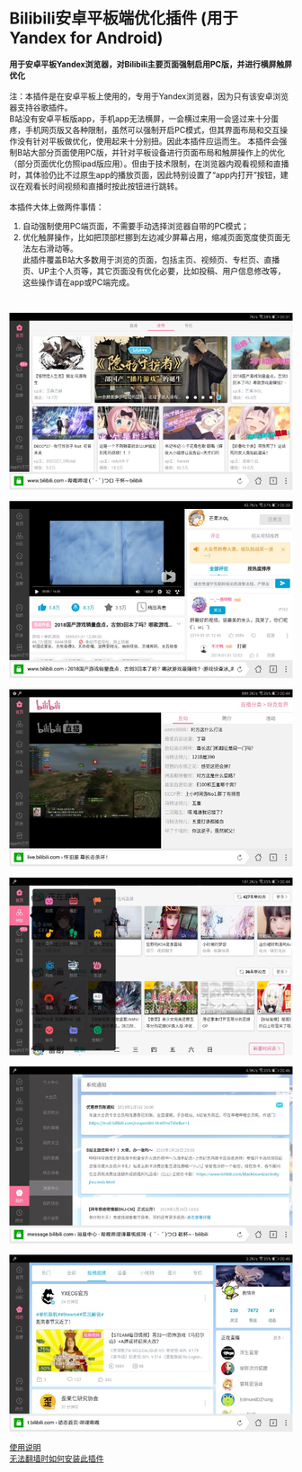 # Bilibili安卓平板端优化插件 (用于Yandex for Android)

**用于安卓平板Yandex浏览器，对Bilibili主要页面强制启用PC版，并进行横屏触屏优化**<br>
<br>
注：本插件是在安卓平板上使用的，专用于Yandex浏览器，因为只有该安卓浏览器支持谷歌插件。<br>
B站没有安卓平板版app，手机app无法横屏，一会横过来用一会竖过来十分蛋疼，手机网页版又各种限制，虽然可以强制开启PC模式，但其界面布局和交互操作没有针对平板做优化，使用起来十分别扭。因此本插件应运而生。
本插件会强制B站大部分页面使用PC版，并针对平板设备进行页面布局和触屏操作上的优化（部分页面优化仿照ipad版应用）。但由于技术限制，在浏览器内观看视频和直播时，其体验仍比不过原生app的播放页面，因此特别设置了“app内打开”按钮，建议在观看长时间视频和直播时按此按钮进行跳转。<br>
<br>
本插件大体上做两件事情：<br>
1. 自动强制使用PC端页面，不需要手动选择浏览器自带的PC模式；<br>
2. 优化触屏操作，比如把顶部栏挪到左边减少屏幕占用，缩减页面宽度使页面无法左右滑动等。<br>
此插件覆盖B站大多数用于浏览的页面，包括主页、视频页、专栏页、直播页、UP主个人页等，其它页面没有优化必要，比如投稿、用户信息修改等，这些操作请在app或PC端完成。<br>
<br>

![](/photos/首页.jpg)<br><br>
![](/photos/视频页.jpg)<br><br>
![](/photos/直播.jpg)<br><br>
![](/photos/侧边栏.jpg)<br><br>
![](/photos/“我的”侧边栏.jpg)<br><br>
![](/photos/动态.jpg)<br>

[使用说明](/使用说明.md)<br>
[无法翻墙时如何安装此插件](/无法翻墙时如何安装此插件.md)<br>
